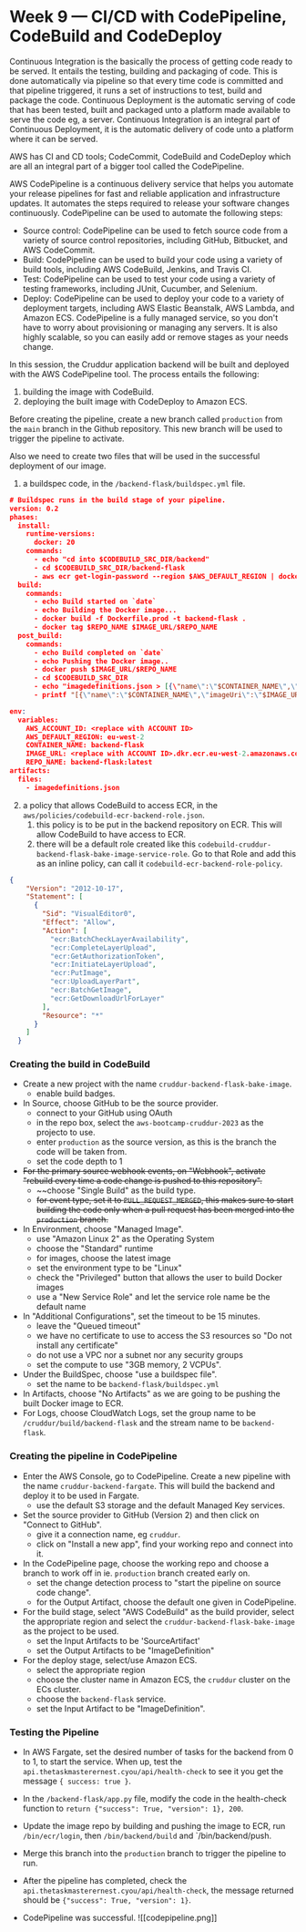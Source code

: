 # Week 9 — CI/CD with CodePipeline, CodeBuild and CodeDeploy
Continuous Integration is the basically the process of getting code ready to be served. It entails the testing, building and packaging of code. This is done automatically via pipeline so that every time code is committed and that pipeline triggered, it runs a set of instructions to test, build and package the code.
Continuous Deployment is the automatic serving of code that has been tested, built and packaged unto a platform made available to serve the code eg, a server. 
Continuous Integration is an integral part of Continuous Deployment, it is the automatic delivery of code unto a platform where it can be served.

AWS has CI and CD tools; CodeCommit, CodeBuild and CodeDeploy which are all an integral part of a bigger tool called the CodePipeline.

AWS CodePipeline is a continuous delivery service that helps you automate your release pipelines for fast and reliable application and infrastructure updates. It automates the steps required to release your software changes continuously. CodePipeline can be used to automate the following steps:
- Source control: CodePipeline can be used to fetch source code from a variety of source control repositories, including GitHub, Bitbucket, and AWS CodeCommit.
- Build: CodePipeline can be used to build your code using a variety of build tools, including AWS CodeBuild, Jenkins, and Travis CI.
- Test: CodePipeline can be used to test your code using a variety of testing frameworks, including JUnit, Cucumber, and Selenium.
- Deploy: CodePipeline can be used to deploy your code to a variety of deployment targets, including AWS Elastic Beanstalk, AWS Lambda, and Amazon ECS.
CodePipeline is a fully managed service, so you don't have to worry about provisioning or managing any servers. It is also highly scalable, so you can easily add or remove stages as your needs change.



In this session, the Cruddur application backend will be built and deployed with the AWS CodePipeline tool. The process entails the following:
1. building the image with CodeBuild. 
2. deploying the built image with CodeDeploy to Amazon ECS.

Before creating the pipeline, create a new branch called `production` from the `main` branch in the Github repository. This new branch will be used to trigger the pipeline to activate.

Also we need to create two files that will be used in the successful deployment of our image.
1. a buildspec code, in the `/backend-flask/buildspec.yml` file.
```json
# Buildspec runs in the build stage of your pipeline.
version: 0.2
phases:
  install:
    runtime-versions:
      docker: 20
    commands:
      - echo "cd into $CODEBUILD_SRC_DIR/backend"
      - cd $CODEBUILD_SRC_DIR/backend-flask
      - aws ecr get-login-password --region $AWS_DEFAULT_REGION | docker login --username AWS --password-stdin $IMAGE_URL
  build:
    commands:
      - echo Build started on `date`
      - echo Building the Docker image...
      - docker build -f Dockerfile.prod -t backend-flask .
      - docker tag $REPO_NAME $IMAGE_URL/$REPO_NAME
  post_build:
    commands:
      - echo Build completed on `date`
      - echo Pushing the Docker image..
      - docker push $IMAGE_URL/$REPO_NAME
      - cd $CODEBUILD_SRC_DIR
      - echo "imagedefinitions.json > [{\"name\":\"$CONTAINER_NAME\",\"imageUri\":\"$IMAGE_URL/$REPO_NAME\"}]" > imagedefinitions.json
      - printf "[{\"name\":\"$CONTAINER_NAME\",\"imageUri\":\"$IMAGE_URL/$REPO_NAME\"}]" > imagedefinitions.json

env:
  variables:
    AWS_ACCOUNT_ID: <replace with ACCOUNT ID>
    AWS_DEFAULT_REGION: eu-west-2
    CONTAINER_NAME: backend-flask
    IMAGE_URL: <replace with ACCOUNT ID>.dkr.ecr.eu-west-2.amazonaws.com
    REPO_NAME: backend-flask:latest
artifacts:
  files:
    - imagedefinitions.json
```

2. a policy that allows CodeBuild to access ECR, in the `aws/policies/codebuild-ecr-backend-role.json`.
	1. this policy is to be put in the backend repository on ECR. This will allow CodeBuild to have access to ECR.
	2. there will be a default role created like this `codebuild-cruddur-backend-flask-bake-image-service-role`. Go to that Role and add this as an inline policy, can call it `codebuild-ecr-backend-role-policy`.
```json
{
    "Version": "2012-10-17",
    "Statement": [
      {
        "Sid": "VisualEditor0",
        "Effect": "Allow",
        "Action": [
          "ecr:BatchCheckLayerAvailability",
          "ecr:CompleteLayerUpload",
          "ecr:GetAuthorizationToken",
          "ecr:InitiateLayerUpload",
          "ecr:PutImage",
          "ecr:UploadLayerPart",
          "ecr:BatchGetImage",
          "ecr:GetDownloadUrlForLayer"
        ],
        "Resource": "*"
      }
    ]
  }
```


### Creating the build in CodeBuild
- Create a new project with the name `cruddur-backend-flask-bake-image`.
	- enable build badges.
- In Source, choose GitHub to be the source provider.
	- connect to your GitHub using OAuth
	- in the repo box, select the `aws-bootcamp-cruddur-2023` as the projecto to use.
	- enter `production` as the source version, as this is the branch the code will be taken from.
	- set the code depth to 1
- ~~For the primary source webhook events, on "Webhook", activate "rebuild every time a code change is pushed to this repository".~~
	- ~~choose "Single Build" as the build type.
	- ~~for event type, set it to `PULL_REQUEST_MERGED`, this makes sure to start building the code only when a pull request has been merged into the `production` branch.~~
- In Environment, choose "Managed Image".
	- use "Amazon Linux 2" as the Operating System
	- choose the "Standard" runtime
	- for images, choose the latest image
	- set the environment type to be "Linux"
	- check the "Privileged" button that allows the user to build Docker images
	- use a "New Service Role" and let the service role name be the default name 
- In "Additional Configurations", set the timeout to be 15 minutes.
	- leave the "Queued timeout"
	- we have no certificate to use to access the S3 resources so "Do not install any certificate"
	- do not use a VPC nor a subnet nor any security groups
	- set the compute to use "3GB memory, 2 VCPUs".
- Under the BuildSpec, choose "use a buildspec file".
	- set the name to be `backend-flask/buildspec.yml`
- In Artifacts, choose "No Artifacts" as we are going to be pushing the built Docker image to ECR.
- For Logs, choose CloudWatch Logs, set the group name to be `/cruddur/build/backend-flask` and the stream name to be `backend-flask`.


### Creating the pipeline in CodePipeline
- Enter the AWS Console, go to CodePipeline. Create a new pipeline with the name `cruddur-backend-fargate`. This will build the backend and deploy it to be used in Fargate.
	- use the default S3 storage and the default Managed Key services.
- Set the source provider to GitHub (Version 2) and then click on "Connect to GitHub". 
	- give it a connection name, eg `cruddur`.
	- click on "Install a new app", find your working repo and connect into it.
- In the CodePipeline page, choose the working repo and choose a branch to work off in ie. `production` branch created early on.
	- set the change detection process to "start the pipeline on source code change".
	- for the Output Artifact, choose the default one given in CodePipeline.
- For the build stage, select "AWS CodeBuild" as the build provider, select the appropriate region and select the `cruddur-backend-flask-bake-image` as the project to be used.
	- set the Input Artifacts to be 'SourceArtifact'
	- set the Output Artifacts to be "ImageDefinition"
- For the deploy stage, select/use Amazon ECS.
	- select the appropriate region
	- choose the cluster name in Amazon ECS, the `cruddur` cluster on the ECs cluster.
	- choose the `backend-flask` service.
	- set the Input Artifact to be "ImageDefinition".


### Testing the Pipeline
- In AWS Fargate, set the desired number of tasks for the backend from 0 to 1, to start the service. When up, test the `api.thetaskmasterernest.cyou/api/health-check` to see it you get the message `{ success: true }`.
- In the `/backend-flask/app.py` file, modify the code in the health-check function to `return {"success": True, "version": 1}, 200`.
- Update the image repo by building and pushing the image to ECR, run `/bin/ecr/login`, then `/bin/backend/build` and `/bin/backend/push.
- Merge this branch into the `production` branch to trigger the pipeline to run.
- After the pipeline has completed, check the `api.thetaskmasterernest.cyou/api/health-check`, the message returned should be `{"success": True, "version": 1}`.

- CodePipeline was successful.
![[codepipeline.png]]
